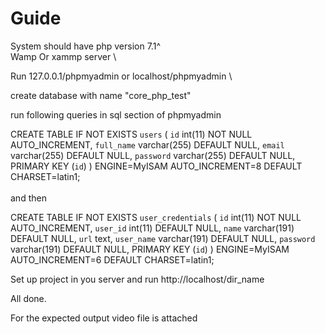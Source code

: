 # Guide
 
System should have php version 7.1^ \
Wamp Or xammp server \

Run 127.0.0.1/phpmyadmin or localhost/phpmyadmin \

create database with name "core_php_test"

run following queries in sql section of phpmyadmin 

CREATE TABLE IF NOT EXISTS `users` (
  `id` int(11) NOT NULL AUTO_INCREMENT,
  `full_name` varchar(255) DEFAULT NULL,
  `email` varchar(255) DEFAULT NULL,
  `password` varchar(255) DEFAULT NULL,
  PRIMARY KEY (`id`)
) ENGINE=MyISAM AUTO_INCREMENT=8 DEFAULT CHARSET=latin1; \
\
and then
 
 CREATE TABLE IF NOT EXISTS `user_credentials` (
  `id` int(11) NOT NULL AUTO_INCREMENT,
  `user_id` int(11) DEFAULT NULL,
  `name` varchar(191) DEFAULT NULL,
  `url` text,
  `user_name` varchar(191) DEFAULT NULL,
  `password` varchar(191) DEFAULT NULL,
  PRIMARY KEY (`id`)
) ENGINE=MyISAM AUTO_INCREMENT=6 DEFAULT CHARSET=latin1;

Set up project in you server and run 
http://localhost/dir_name 

All done. 

For the expected output video file is attached 